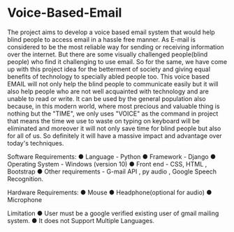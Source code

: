 # Voice-Based-Email
The project aims to develop a voice based email system that would help blind people to access email in a hassle free manner. As E-mail is considered to be the most reliable way for sending or 
receiving information over the internet. But there are some visually challenged people(blind people) who find it challenging to use email. So for the same, we have come up with this project 
idea for the betterment of society and giving equal benefits of technology to specially abled people too.
This voice based EMAIL will not only help the blind people to communicate easily but it will also help people who are not well acquainted with technology and are unable to read or write. It can be 
used by the general population also because, in this modern world, where most precious and valuable thing is nothing but the "TIME", we only uses "VOICE" as the command in project that 
means the time we use to waste on typing on keyboard will be eliminated and moreover it will not only save time for blind people but also for all of us. So definitely it will have a massive impact 
and advantage over today's techniques.

Software Requirements: 
● Language - Python
● Framework - Django
● Operating System - Windows (version 10)
● Front end - CSS, HTML , Bootstrap
● Other requirements - G-mail API , py audio , Google Speech Recognition.

Hardware Requirements:
● Mouse
● Headphone(optional for audio)
● Microphone

Limitation
● User must be a google verified existing user of gmail mailing system.
● It does not Support Multiple Languages.
